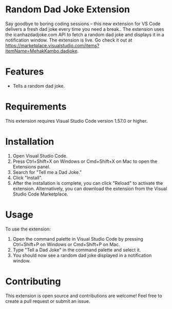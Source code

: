 # Random Dad Joke Extension
Say goodbye to boring coding sessions – this new extension for VS Code delivers a fresh dad joke every time you need a break.. The extension uses the icanhazdadjoke.com API to fetch a random dad joke and displays it in a notification window.
The extension is live. Go check it out at https://marketplace.visualstudio.com/items?itemName=MehakKambo.dadjoke.

# Features
- Tells a random dad joke.
# Requirements
This extension requires Visual Studio Code version 1.57.0 or higher.

# Installation
1. Open Visual Studio Code.
2. Press Ctrl+Shift+X on Windows or Cmd+Shift+X on Mac to open the Extensions panel.
3. Search for "Tell me a Dad Joke."
4. Click "Install".
5. After the installation is complete, you can click "Reload" to activate the extension.
Alternatively, you can download the extension from the Visual Studio Code Marketplace.

# Usage
To use the extension:

1. Open the command palette in Visual Studio Code by pressing Ctrl+Shift+P on Windows or Cmd+Shift+P on Mac.
2. Type "Tell a Dad Joke" in the command palette and select it.
3. You should now see a random dad joke displayed in a notification window.
# Contributing
This extension is open source and contributions are welcome! Feel free to create a pull request or submit an issue.
